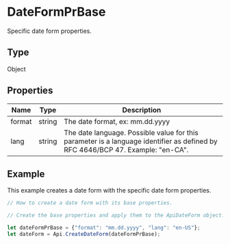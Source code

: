 # DateFormPrBase

Specific date form properties.

## Type

Object

## Properties

| Name | Type | Description |
| ---- | ---- | ----------- |
| format | string | The date format, ex: mm.dd.yyyy |
| lang | string | The date language. Possible value for this parameter is a language identifier as defined by RFC 4646/BCP 47. Example: "en-CA". |


## Example

This example creates a date form with the specific date form properties.

```javascript editor-pdf
// How to create a date form with its base properties.

// Create the base properties and apply them to the ApiDateForm object.

let dateFormPrBase = {"format": "mm.dd.yyyy", "lang": "en-US"};
let dateForm = Api.CreateDateForm(dateFormPrBase);
```

